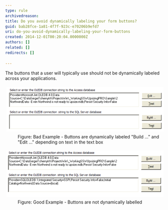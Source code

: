 ```yaml
---
type: rule
archivedreason: 
title: Do you avoid dynamically labeling your form buttons?
guid: bab28fce-1a81-4f7f-923c-e70206b9efd7
uri: do-you-avoid-dynamically-labeling-your-form-buttons
created: 2014-12-01T00:20:04.0000000Z
authors: []
related: []
redirects: []

---
```


The buttons that a user will typically use should not be dynamically labeled across your applications.

<!--endintro-->
<dl class="badImage"><dt>
      <img src="../../assets/DynamicallyLabelingButtonBad.gif" alt="OLEDB Connection String" style="margin:5px;">
   </dt><dd>Figure: Bad Example - Buttons are dynamically labeled "Build ..." and "Edit ..." depending on text in the text box</dd></dl><dl class="goodImage"><dt>
      <img src="../../assets/DynamicallyLabelingButtonGood.gif" alt="OLEDB Connection String" style="margin:5px;">
   </dt><dd>Figure: Good Example - Buttons are not dynamically labelled</dd></dl>
